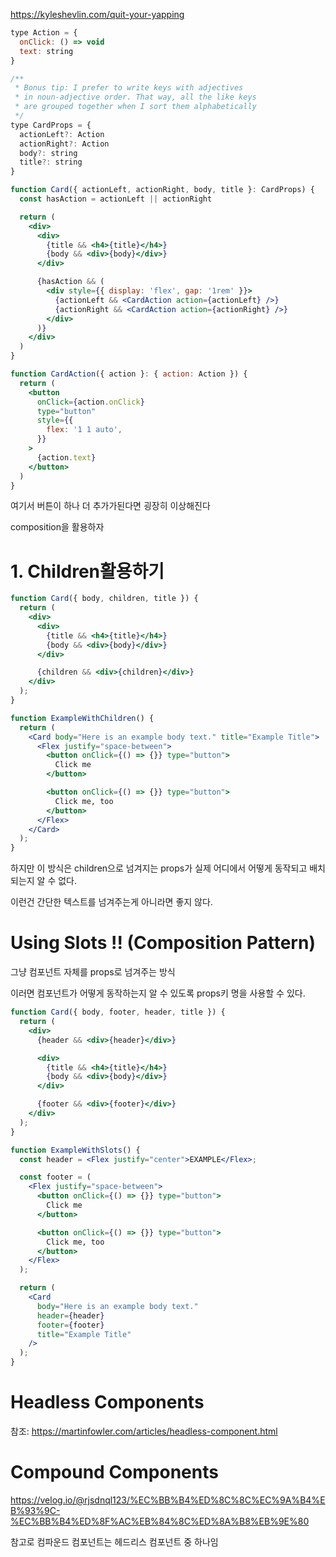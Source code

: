 https://kyleshevlin.com/quit-your-yapping

```jsx
type Action = {
  onClick: () => void
  text: string
}

/**
 * Bonus tip: I prefer to write keys with adjectives
 * in noun-adjective order. That way, all the like keys
 * are grouped together when I sort them alphabetically
 */
type CardProps = {
  actionLeft?: Action
  actionRight?: Action
  body?: string
  title?: string
}

function Card({ actionLeft, actionRight, body, title }: CardProps) {
  const hasAction = actionLeft || actionRight

  return (
    <div>
      <div>
        {title && <h4>{title}</h4>}
        {body && <div>{body}</div>}
      </div>

      {hasAction && (
        <div style={{ display: 'flex', gap: '1rem' }}>
          {actionLeft && <CardAction action={actionLeft} />}
          {actionRight && <CardAction action={actionRight} />}
        </div>
      )}
    </div>
  )
}

function CardAction({ action }: { action: Action }) {
  return (
    <button
      onClick={action.onClick}
      type="button"
      style={{
        flex: '1 1 auto',
      }}
    >
      {action.text}
    </button>
  )
}
```

여기서 버튼이 하나 더 추가가된다면 굉장히 이상해진다

composition을 활용하자

# 1. Children활용하기

```jsx
function Card({ body, children, title }) {
  return (
    <div>
      <div>
        {title && <h4>{title}</h4>}
        {body && <div>{body}</div>}
      </div>

      {children && <div>{children}</div>}
    </div>
  );
}

function ExampleWithChildren() {
  return (
    <Card body="Here is an example body text." title="Example Title">
      <Flex justify="space-between">
        <button onClick={() => {}} type="button">
          Click me
        </button>

        <button onClick={() => {}} type="button">
          Click me, too
        </button>
      </Flex>
    </Card>
  );
}
```

하지만 이 방식은 children으로 넘겨지는 props가 실제 어디에서 어떻게 동작되고 배치되는지 알 수 없다.

이런건 간단한 텍스트를 넘겨주는게 아니라면 좋지 않다.

# Using Slots !! (Composition Pattern)

그냥 컴포넌트 자체를 props로 넘겨주는 방식

이러면 컴포넌트가 어떻게 동작하는지 알 수 있도록 props키 명을 사용할 수 있다.

```jsx
function Card({ body, footer, header, title }) {
  return (
    <div>
      {header && <div>{header}</div>}

      <div>
        {title && <h4>{title}</h4>}
        {body && <div>{body}</div>}
      </div>

      {footer && <div>{footer}</div>}
    </div>
  );
}

function ExampleWithSlots() {
  const header = <Flex justify="center">EXAMPLE</Flex>;

  const footer = (
    <Flex justify="space-between">
      <button onClick={() => {}} type="button">
        Click me
      </button>

      <button onClick={() => {}} type="button">
        Click me, too
      </button>
    </Flex>
  );

  return (
    <Card
      body="Here is an example body text."
      header={header}
      footer={footer}
      title="Example Title"
    />
  );
}
```

# Headless Components

참조: https://martinfowler.com/articles/headless-component.html

# Compound Components

https://velog.io/@rjsdnql123/%EC%BB%B4%ED%8C%8C%EC%9A%B4%EB%93%9C-%EC%BB%B4%ED%8F%AC%EB%84%8C%ED%8A%B8%EB%9E%80

참고로 컴파운드 컴포넌트는 헤드리스 컴포넌트 중 하나임

